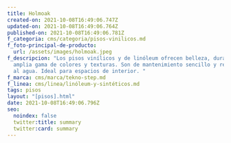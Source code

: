 ```yaml
---
title: Holmoak
created-on: 2021-10-08T16:49:06.747Z
updated-on: 2021-10-08T16:49:06.764Z
published-on: 2021-10-08T16:49:06.781Z
f_categoria: cms/categoria/pisos-vinilicos.md
f_foto-principal-de-producto:
  url: /assets/images/holmoak.jpeg
f_descripcion: "Los pisos vinílicos y de linóleum ofrecen belleza, durabilidad y
  amplia gama de colores y texturas. Son de mantenimiento sencillo y resistentes
  al agua. Ideal para espacios de interior. "
f_marca: cms/marca/tekno-step.md
f_linea: cms/linea/linóleum-y-sintéticos.md
tags: pisos
layout: "[pisos].html"
date: 2021-10-08T16:49:06.796Z
seo:
  noindex: false
  twitter:title: summary
  twitter:card: summary
---
```

